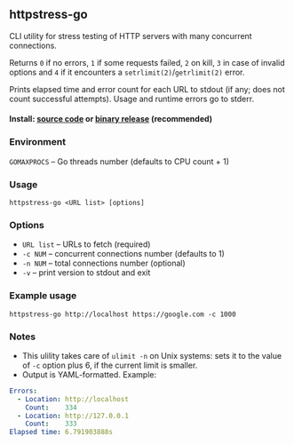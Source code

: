 ## httpstress-go

CLI utility for stress testing of HTTP servers with many concurrent connections.

Returns `0` if no errors, `1` if some requests failed, `2` on kill, `3` in case of invalid options
and `4` if it encounters a `setrlimit(2)`/`getrlimit(2)` error.

Prints elapsed time and error count for each URL to stdout (if any; does not count successful attempts).
Usage and runtime errors go to stderr.

#### Install: [source code](https://github.com/chillum/httpstress-go/wiki/Building-from-source) or [binary release](https://github.com/chillum/httpstress-go/wiki/Installing-from-binaries) (recommended) 

### Environment
`GOMAXPROCS` – Go threads number (defaults to CPU count + 1)

### Usage
`httpstress-go <URL list> [options]`

### Options
* `URL list` – URLs to fetch (required)
* `-c NUM` – concurrent connections number (defaults to 1)
* `-n NUM` – total connections number (optional)
* `-v` – print version to stdout and exit

### Example usage
`httpstress-go http://localhost https://google.com -c 1000`

### Notes
* This ulility takes care of `ulimit -n` on Unix systems: sets it to
  the value of `-c` option plus 6, if the current limit is smaller.
* Output is YAML-formatted. Example:
```yaml
Errors:
  - Location: http://localhost
    Count:    334
  - Location: http://127.0.0.1
    Count:    333
Elapsed time: 6.791903888s
```
